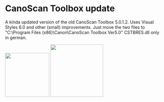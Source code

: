 # CanoScan Toolbox update
 A kinda updated version of the old CanoScan Toolbox 5.0.1.2. Uses Visual Styles 6.0 and other (small) improvements.
Just move the two files to "C:\Program Files (x86)\Canon\CanoScan Toolbox Ver5.0"
CSTBRES.dll only in german.

<img src="https://github.com/xVenti/canoscan-toolbox-update/blob/main/images/canoscan-1.png" width="144">
<img src="https://github.com/xVenti/canoscan-toolbox-update/blob/main/images/canoscan-2.png" width="172">
